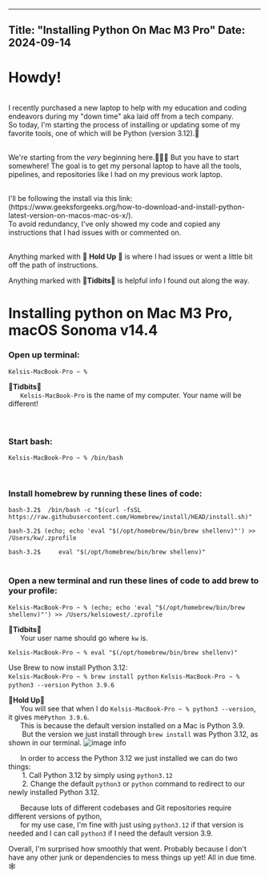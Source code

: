 
---
Title: "Installing Python On Mac M3 Pro"
Date: 2024-09-14
---

# Howdy!
<br />
I recently purchased a new laptop to help with my education and coding endeavors during my "down time" aka laid off from a tech company.
<br />
So today, I'm starting the process of installing or updating some of my favorite tools, one of which will be Python (version 3.12).🐍
<br />
<br />


We're starting from the *very* beginning here.👩🏼‍🔧 But you have to start somewhere! 
The goal is to get my personal laptop to have all the tools, pipelines, and repositories like I had on my previous work laptop. 

<br />
I'll be following the install via this link: 
<br />
(https://www.geeksforgeeks.org/how-to-download-and-install-python-latest-version-on-macos-mac-os-x/).
<br />
To avoid redundancy, I've only showed my code and copied any instructions that I had issues with or commented on.
<br />
<br />




Anything marked with 🐄 **Hold Up** 🐄  is where I had issues or went a little bit off the path of instructions. 

Anything marked with 🤠**Tidbits**🤠 is helpful info I found out along the way.






# Installing python on Mac M3 Pro, macOS Sonoma v14.4

### Open up terminal:
`Kelsis-MacBook-Pro ~ % `
<br />

🤠**Tidbits**🤠 
<br />
&nbsp;&nbsp;&nbsp;&nbsp;&nbsp;&nbsp;```Kelsis-MacBook-Pro``` is the name of my computer. Your name will be different!
<br />
<br />
<br />
### Start bash:
`Kelsis-MacBook-Pro ~ % /bin/bash`




<br />



### Install homebrew by running these lines of code:


`bash-3.2$  /bin/bash -c "$(curl -fsSL https://raw.githubusercontent.com/Homebrew/install/HEAD/install.sh)"`


`bash-3.2$ (echo; echo 'eval "$(/opt/homebrew/bin/brew shellenv)"') >> /Users/kw/.zprofile`


`bash-3.2$     eval "$(/opt/homebrew/bin/brew shellenv)"`
<br />
<br />
### Open a new terminal and run these lines of code to add brew to your profile:

```Kelsis-MacBook-Pro ~ % (echo; echo 'eval "$(/opt/homebrew/bin/brew shellenv)"') >> /Users/kelsiowest/.zprofile``` 
<br />


🤠**Tidbits**🤠 
<br />
&nbsp;&nbsp;&nbsp;&nbsp;&nbsp;&nbsp;Your user name should go where `kw` is.
<br />


```Kelsis-MacBook-Pro ~ % eval "$(/opt/homebrew/bin/brew shellenv)"```

Use Brew to now install Python 3.12:
<br />
`Kelsis-MacBook-Pro ~ % brew install python`
`Kelsis-MacBook-Pro ~ % python3 --version`
`Python 3.9.6`

🐄**Hold Up**🐄
<br />
&nbsp;&nbsp;&nbsp;&nbsp;&nbsp;&nbsp;You will see that when I do `Kelsis-MacBook-Pro ~ % python3 --version`, it gives me`Python 3.9.6`. 
<br />
&nbsp;&nbsp;&nbsp;&nbsp;&nbsp;&nbsp;This is because the default version installed on a Mac is Python 3.9. 
<br />
&nbsp;&nbsp;&nbsp;&nbsp;&nbsp;&nbsp; But the version we just install through `brew install` was Python 3.12, as shown in our terminal.
![image info](../images/terminal_1.png)

&nbsp;&nbsp;&nbsp;&nbsp;&nbsp;&nbsp;In order to access the Python 3.12 we just installed we can do two things:
<br />
&nbsp;&nbsp;&nbsp;&nbsp;&nbsp;&nbsp; 1. Call Python 3.12 by simply using `python3.12` 
<br />
&nbsp;&nbsp;&nbsp;&nbsp;&nbsp;&nbsp; 2. Change the default `python3` or `python` command to redirect to our newly installed Python 3.12. 

&nbsp;&nbsp;&nbsp;&nbsp;&nbsp;&nbsp;Because lots of different codebases and Git repositories require different versions of python, 
<br />
&nbsp;&nbsp;&nbsp;&nbsp;&nbsp;&nbsp;for my use case, I'm fine with just using `python3.12` if that version is needed and I can call `python3` if I need the default version 3.9. 


Overall, I'm surprised how smoothly that went. Probably because I don't have any other junk or dependencies to mess things up yet! All in due time.🕸️


